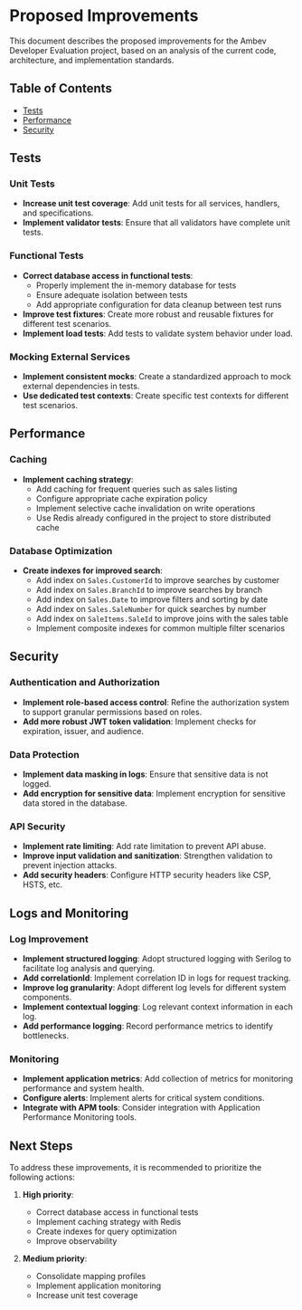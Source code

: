 # Proposed Improvements

This document describes the proposed improvements for the Ambev Developer Evaluation project, based on an analysis of the current code, architecture, and implementation standards.

## Table of Contents
- [Tests](#tests)
- [Performance](#performance)
- [Security](#security)

## Tests

### Unit Tests
- **Increase unit test coverage**: Add unit tests for all services, handlers, and specifications.
- **Implement validator tests**: Ensure that all validators have complete unit tests.

### Functional Tests
- **Correct database access in functional tests**:
  - Properly implement the in-memory database for tests
  - Ensure adequate isolation between tests
  - Add appropriate configuration for data cleanup between test runs
- **Improve test fixtures**: Create more robust and reusable fixtures for different test scenarios.
- **Implement load tests**: Add tests to validate system behavior under load.

### Mocking External Services
- **Implement consistent mocks**: Create a standardized approach to mock external dependencies in tests.
- **Use dedicated test contexts**: Create specific test contexts for different test scenarios.

## Performance

### Caching
- **Implement caching strategy**:
  - Add caching for frequent queries such as sales listing
  - Configure appropriate cache expiration policy
  - Implement selective cache invalidation on write operations
  - Use Redis already configured in the project to store distributed cache

### Database Optimization
- **Create indexes for improved search**:
  - Add index on `Sales.CustomerId` to improve searches by customer
  - Add index on `Sales.BranchId` to improve searches by branch
  - Add index on `Sales.Date` to improve filters and sorting by date
  - Add index on `Sales.SaleNumber` for quick searches by number
  - Add index on `SaleItems.SaleId` to improve joins with the sales table
  - Implement composite indexes for common multiple filter scenarios

## Security

### Authentication and Authorization
- **Implement role-based access control**: Refine the authorization system to support granular permissions based on roles.
- **Add more robust JWT token validation**: Implement checks for expiration, issuer, and audience.

### Data Protection
- **Implement data masking in logs**: Ensure that sensitive data is not logged.
- **Add encryption for sensitive data**: Implement encryption for sensitive data stored in the database.

### API Security
- **Implement rate limiting**: Add rate limitation to prevent API abuse.
- **Improve input validation and sanitization**: Strengthen validation to prevent injection attacks.
- **Add security headers**: Configure HTTP security headers like CSP, HSTS, etc.

## Logs and Monitoring

### Log Improvement
- **Implement structured logging**: Adopt structured logging with Serilog to facilitate log analysis and querying.
- **Add correlationId**: Implement correlation ID in logs for request tracking.
- **Improve log granularity**: Adopt different log levels for different system components.
- **Implement contextual logging**: Log relevant context information in each log.
- **Add performance logging**: Record performance metrics to identify bottlenecks.

### Monitoring
- **Implement application metrics**: Add collection of metrics for monitoring performance and system health.
- **Configure alerts**: Implement alerts for critical system conditions.
- **Integrate with APM tools**: Consider integration with Application Performance Monitoring tools.

## Next Steps

To address these improvements, it is recommended to prioritize the following actions:

1. **High priority**:
   - Correct database access in functional tests
   - Implement caching strategy with Redis
   - Create indexes for query optimization
   - Improve observability

2. **Medium priority**:
   - Consolidate mapping profiles
   - Implement application monitoring
   - Increase unit test coverage
